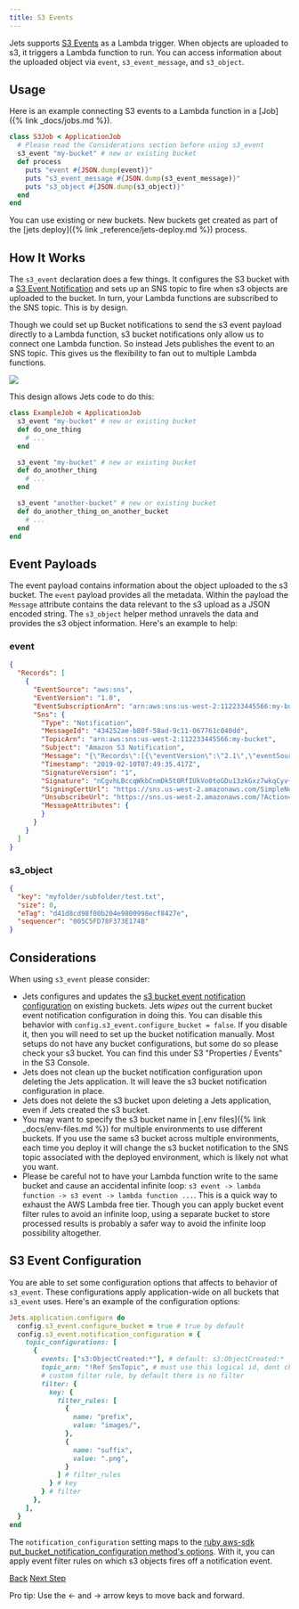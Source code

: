 ```yaml
---
title: S3 Events
---
```


Jets supports [S3 Events](https://docs.aws.amazon.com/AmazonS3/latest/dev/NotificationHowTo.html) as a Lambda trigger. When objects are uploaded to s3, it triggers a Lambda function to run. You can access information about the uploaded object via `event`, `s3_event_message`, and `s3_object`.

## Usage

Here is an example connecting S3 events to a Lambda function in a [Job]({% link _docs/jobs.md %}).

```ruby
class S3Job < ApplicationJob
  # Please read the Considerations section before using s3_event
  s3_event "my-bucket" # new or existing bucket
  def process
    puts "event #{JSON.dump(event)}"
    puts "s3_event_message #{JSON.dump(s3_event_message)}"
    puts "s3_object #{JSON.dump(s3_object)}"
  end
end
```

You can use existing or new buckets. New buckets get created as part of the [jets deploy]({% link _reference/jets-deploy.md %}) process.

## How It Works

The `s3_event` declaration does a few things. It configures the S3 bucket with a [S3 Event Notification](https://docs.aws.amazon.com/AmazonS3/latest/dev/NotificationHowTo.html) and sets up an SNS topic to fire when s3 objects are uploaded to the bucket.  In turn, your Lambda functions are subscribed to the SNS topic.  This is by design.

Though we could set up Bucket notifications to send the s3 event payload directly to a Lambda function, s3 bucket notifications only allow us to connect one Lambda function. So instead Jets publishes the event to an SNS topic. This gives us the flexibility to fan out to multiple Lambda functions.

![](/img/docs/s3-sns-fanout.png)

This design allows Jets code to do this:

```ruby
class ExampleJob < ApplicationJob
  s3_event "my-bucket" # new or existing bucket
  def do_one_thing
    # ...
  end

  s3_event "my-bucket" # new or existing bucket
  def do_another_thing
    # ...
  end

  s3_event "another-bucket" # new or existing bucket
  def do_another_thing_on_another_bucket
    # ...
  end
end
```


## Event Payloads

The event payload contains information about the object uploaded to the s3 bucket. The `event` payload provides all the metadata. Within the payload the `Message` attribute contains the data relevant to the s3 upload as a JSON encoded string. The `s3_object` helper method unravels the data and provides the s3 object information. Here's an example to help:

### event

```json
{
  "Records": [
    {
      "EventSource": "aws:sns",
      "EventVersion": "1.0",
      "EventSubscriptionArn": "arn:aws:sns:us-west-2:112233445566:my-bucket:bdc903bb-a51e-4799-b472-bd7293ce245b",
      "Sns": {
        "Type": "Notification",
        "MessageId": "434252ae-b80f-58ad-9c11-067761c040dd",
        "TopicArn": "arn:aws:sns:us-west-2:112233445566:my-bucket",
        "Subject": "Amazon S3 Notification",
        "Message": "{\"Records\":[{\"eventVersion\":\"2.1\",\"eventSource\":\"aws:s3\",\"awsRegion\":\"us-west-2\",\"eventTime\":\"2019-02-10T07:49:35.265Z\",\"eventName\":\"ObjectCreated:Put\",\"userIdentity\":{\"principalId\":\"AWS:AROAJBZT6HZEMHALPTL4E:botocore-session-1549784243\"},\"requestParameters\":{\"sourceIPAddress\":\"11.22.33.44\"},\"responseElements\":{\"x-amz-request-id\":\"4F2A57016225F633\",\"x-amz-id-2\":\"ek4gBwsxZtNeiXV8xUfxocSy3cZLR8ws/HcI8qIyDx75ID7hekUMuMMsa4DYltRsX3v0zJ9kl1c=\"},\"s3\":{\"s3SchemaVersion\":\"1.0\",\"configurationId\":\"NzFkOWNiMzQtZDI1Ni00N2U2LTlmYzgtODdhNWJkOWVkNjNm\",\"bucket\":{\"name\":\"my-bucket\",\"ownerIdentity\":{\"principalId\":\"AYC6O1A20R123\"},\"arn\":\"arn:aws:s3:::my-bucket\"},\"object\":{\"key\":\"myfolder/subfolder/test.txt\",\"size\":0,\"eTag\":\"d41d8cd98f00b204e9800998ecf8427e\",\"sequencer\":\"005C5FD78F373E174B\"}}}]}",
        "Timestamp": "2019-02-10T07:49:35.417Z",
        "SignatureVersion": "1",
        "Signature": "nCgvhLBccqWkbCnmDk5t0RfIUkVo0toGDu13zkGxz7wkqCyv+10n2HO+Xy+qegfX2yB/yC3Vxzu9Sg/RbwLuVzqRWxtJ8YUSFx3UnUZEjrWLGTWrjyfkgrlDm8ovhT9hs1tSsoHm07lsUsxF+uhnBitFS8fKbe/PNBiTQKwLr2nUZxGy1zMrA75cdh/Ft7yDHy0S9bfcK/gosyfdSb1ggBQTQRoL2gZ46TAtciZ2eiGTUYW+PjSfAE9uKQcInSi2qvCIUTcWmRLXPDgRj3i5dJdjgqor8uCS+93kTF1OVURKJ5oMMmKVAabBGgJulZYQfaONd2si+H5Y8aUz5AzZSg==",
        "SigningCertUrl": "https://sns.us-west-2.amazonaws.com/SimpleNotificationService-ac565b8b1a6c5d002d285f9598aa1d9b.pem",
        "UnsubscribeUrl": "https://sns.us-west-2.amazonaws.com/?Action=Unsubscribe&SubscriptionArn=arn:aws:sns:us-west-2:112233445566:my-bucket:bdc903bb-a51e-4799-b472-bd7293ce245b",
        "MessageAttributes": {
        }
      }
    }
  ]
}
```

### s3_object

```json
{
  "key": "myfolder/subfolder/test.txt",
  "size": 0,
  "eTag": "d41d8cd98f00b204e9800998ecf8427e",
  "sequencer": "005C5FD78F373E174B"
}
```

## Considerations

When using `s3_event` please consider:

* Jets configures and updates the [s3 bucket event notification configuration](https://docs.aws.amazon.com/sdk-for-ruby/v3/api/Aws/S3/Client.html#put_bucket_notification_configuration-instance_method) on existing buckets. Jets *wipes* out the current bucket event notification configuration in doing this. You can disable this behavior with `config.s3_event.configure_bucket = false`. If you disable it, then you will need to set up the bucket notification manually. Most setups do not have any bucket configurations, but some do so please check your s3 bucket. You can find this under S3 "Properties / Events" in the S3 Console.
* Jets does not clean up the bucket notification configuration upon deleting the Jets application.  It will leave the s3 bucket notification configuration in place.
* Jets does not delete the s3 bucket upon deleting a Jets application, even if Jets created the s3 bucket.
* You may want to specify the s3 bucket name in [.env files]({% link _docs/env-files.md %}) for multiple environments to use different buckets.  If you use the same s3 bucket across multiple environments, each time you deploy it will change the s3 bucket notification to the SNS topic associated with the deployed environment, which is likely not what you want.
* Please be careful not to have your Lambda function write to the same bucket and cause an accidental infinite loop: `s3 event -> lambda function -> s3 event -> lambda function ...`.  This is a quick way to exhaust the AWS Lambda free tier. Though you can apply bucket event filter rules to avoid an infinite loop, using a separate bucket to store processed results is probably a safer way to avoid the infinite loop possibility altogether.

## S3 Event Configuration

You are able to set some configuration options that affects to behavior of `s3_event`. These configurations apply application-wide on all buckets that `s3_event` uses. Here's an example of the configuration options:

```ruby
Jets.application.configure do
  config.s3_event.configure_bucket = true # true by default
  config.s3_event.notification_configuration = {
    topic_configurations: [
      {
        events: ["s3:ObjectCreated:*"], # default: s3:ObjectCreated:*
        topic_arn: "!Ref SnsTopic", # must use this logical id, dont change
        # custom filter rule, by default there is no filter
        filter: {
          key: {
            filter_rules: [
              {
                name: "prefix",
                value: "images/",
              },
              {
                name: "suffix",
                value: ".png",
              }
            ] # filter_rules
          } # key
        } # filter
      },
    ],
  }
end
```

The `notification_configuration` setting maps to the [ruby aws-sdk put_bucket_notification_configuration method's options](https://amzn.to/2N7m5Lr). With it, you can apply event filter rules on which s3 objects fires off a notification event.

<a id="prev" class="btn btn-basic" href="{% link _docs/events-cloudwatch-log.md %}">Back</a>
<a id="next" class="btn btn-primary" href="{% link _docs/events-sns.md %}">Next Step</a>
<p class="keyboard-tip">Pro tip: Use the <- and -> arrow keys to move back and forward.</p>
